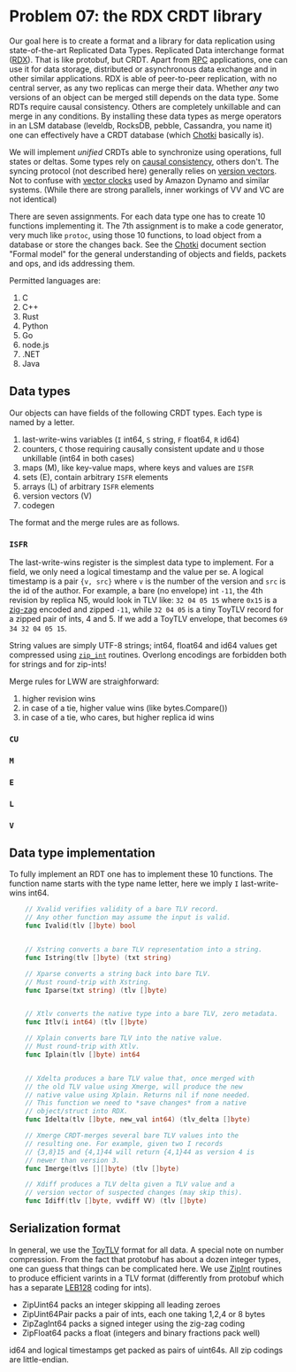 #   Problem 07: the RDX CRDT library

Our goal here is to create a format and a library for data
replication using state-of-the-art Replicated Data Types.
Replicated Data interchange format ([RDX][j]). That is like
protobuf, but CRDT. Apart from [RPC][p] applications, one can
use it for data storage, distributed or asynchronous data
exchange and in other similar applications. RDX is able of
peer-to-peer replication, with no central server, as any two
replicas can merge their data. Whether *any* two versions of an
object can be merged still depends on the data type. Some RDTs
require causal consistency. Others are completely unkillable and
can merge in any conditions. By installing these data types as
merge operators in an LSM database (leveldb, RocksDB, pebble,
Cassandra, you name it) one can effectively have a CRDT database
(which [Chotki][c] basically is).

We will implement *unified* CRDTs able to synchronize using
operations, full states or deltas. Some types rely on [causal
consistency][x], others don't. The syncing protocol (not
described here) generally relies on [version vectors][v]. Not to
confuse with [vector clocks][r] used by Amazon Dynamo and
similar systems. (While there are strong parallels, inner
workings of VV and VC are not identical)

There are seven assignments. For each data type one has to
create 10 functions implementing it. The 7th assignment is to
make a code generator, very much like `protoc`, using those 10
functions, to load object from a database or store the changes
back. See the [Chotki][c] document section "Formal model" for
the general understanding of objects and fields, packets and
ops, and ids addressing them.

Permitted languages are:
 1. C
 2. C++
 3. Rust
 4. Python
 5. Go
 6. node.js
 7. .NET
 8. Java

##  Data types

Our objects can have fields of the following CRDT types. Each
type is named by a letter. 

 1. last-write-wins variables (`I` int64, `S` string, `F`
    float64, `R` id64)
 2. counters, `C` those requiring causally consistent update and
    `U` those unkillable (int64 in both cases)
 3. maps (M), like key-value maps, where keys and values are `ISFR`
 4. sets (E), contain arbitrary `ISFR` elements
 5. arrays (L) of arbitrary `ISFR` elements
 6. version vectors (V)
 7. codegen

The format and the merge rules are as follows.

### `ISFR`

The last-write-wins register is the simplest data type to
implement. For a field, we only need a logical timestamp and the
value per se. A logical timestamp is a pair `{v, src}` where `v`
is the number of the version and `src` is the id of the author.
For example, a bare (no envelope) int `-11`, the 4th revision by
replica N5, would look in TLV like: `32 04 05 15` where `0x15`
is a [zig-zag][g] encoded and zipped `-11`, while `32 04 05` is
a tiny ToyTLV record for a zipped pair of ints, 4 and 5.
If we add a ToyTLV envelope, that becomes `69 34 32 04 05 15`.

String values are simply UTF-8 strings; int64, float64 and id64
values get compressed using [`zip_int`][z] routines. Overlong
encodings are forbidden both for strings and for zip-ints! 

Merge rules for LWW are straighforward:

 1. higher revision wins
 2. in case of a tie, higher value wins (like bytes.Compare())
 3. in case of a tie, who cares, but higher replica id wins

### `CU`

### `M`

### `E`

### `L`

### `V`

##  Data type implementation

To fully implement an RDT one has to implement these 10 functions. The function
name starts with the type name letter, here we imply `I` last-write-wins int64.

````go
    // Xvalid verifies validity of a bare TLV record.
    // Any other function may assume the input is valid.
    func Ivalid(tlv []byte) bool 


    // Xstring converts a bare TLV representation into a string.
    func Istring(tlv []byte) (txt string) 

    // Xparse converts a string back into bare TLV.
    // Must round-trip with Xstring.
    func Iparse(txt string) (tlv []byte) 


    // Xtlv converts the native type into a bare TLV, zero metadata.
    func Itlv(i int64) (tlv []byte)

    // Xplain converts bare TLV into the native value.
    // Must round-trip with Xtlv.
    func Iplain(tlv []byte) int64 


    // Xdelta produces a bare TLV value that, once merged with
    // the old TLV value using Xmerge, will produce the new
    // native value using Xplain. Returns nil if none needed.
    // This function we need to *save changes* from a native
    // object/struct into RDX.
    func Idelta(tlv []byte, new_val int64) (tlv_delta []byte) 

    // Xmerge CRDT-merges several bare TLV values into the
    // resulting one. For example, given two I records
    // {3,8}15 and {4,1}44 will return {4,1}44 as version 4 is
    // newer than version 3.
    func Imerge(tlvs [][]byte) (tlv []byte) 

    // Xdiff produces a TLV delta given a TLV value and a
    // version vector of suspected changes (may skip this).
    func Idiff(tlv []byte, vvdiff VV) (tlv []byte)
````

##  Serialization format

In general, we use the [ToyTLV][t] format for all data. A special note on
number compression. From the fact that protobuf has about a dozen integer
types, one can guess that things can be complicated here. We use [ZipInt][z]
routines to produce efficient varints in a TLV format (differently from
protobuf which has a separate [LEB128][b] coding for ints). 

  - ZipUint64 packs an integer skipping all leading zeroes
  - ZipUint64Pair packs a pair of ints, each one taking 1,2,4 or 8 bytes
  - ZipZagInt64 packs a signed integer using the zig-zag coding
  - ZipFloat64 packs a float (integers and binary fractions pack well)

id64 and logical timestamps get packed as pairs of uint64s.
All zip codings are little-endian.

[c]: https://github.com/learn-decentralized-systems/Chotki/blob/main/ARCHITECTURE.md
[x]: https://en.wikipedia.org/wiki/Causal_consistency
[v]: https://en.wikipedia.org/wiki/Version_vector
[r]: https://www.educative.io/answers/how-are-vector-clocks-used-in-dynamo
[j]: https://en.wikipedia.org/wiki/RDX
[p]: https://en.wikipedia.org/wiki/Remote_procedure_call
[z]: https://github.com/learn-decentralized-systems/Chotki/blob/main/zipint.go
[g]: https://protobuf.dev/programming-guides/encoding/
[t]: https://github.com/learn-decentralized-systems/toytlv
[b]: https://en.wikipedia.org/wiki/LEB128
